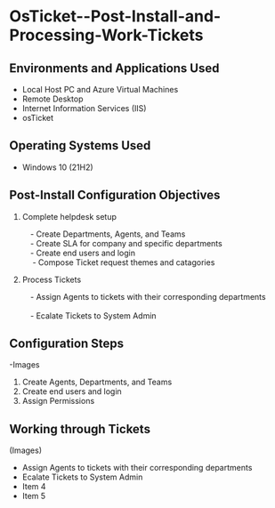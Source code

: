 # OsTicket--Post-Install-and-Processing-Work-Tickets

 <h2>Environments and Applications Used</h2>

 - Local Host PC and Azure Virtual Machines
 - Remote Desktop
 - Internet Information Services (IIS)
 - osTicket

<h2>Operating Systems Used </h2>

- Windows 10</b> (21H2)

 <h2>Post-Install Configuration Objectives</h2> 

1. Complete helpdesk setup

     &emsp;- Create Departments, Agents, and Teams                     
   &emsp;-  Create SLA for company and specific departments                
      &emsp;-       Create end users and login                   
     &emsp;
           - Compose Ticket request themes and catagories

2. Process Tickets

      &emsp;-  Assign Agents to tickets with their corresponding departments &emsp; &emsp;
      &emsp;             
          &emsp;- Ecalate Tickets to System Admin 

 <h2>Configuration Steps</h2> 
-Images

1. Create Agents, Departments, and Teams 
2. Create end users and login
3. Assign Permissions 


<h2>Working through Tickets</h2> (Images)

- Assign Agents to tickets with their corresponding departments
- Ecalate Tickets to System Admin 
- Item 4
- Item 5

